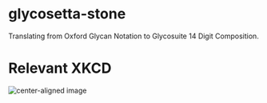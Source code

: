 # glycosetta-stone
Translating from Oxford Glycan Notation to Glycosuite 14 Digit Composition.


# Relevant XKCD

![center-aligned image](https://imgs.xkcd.com/comics/standards.png)
